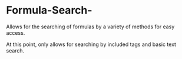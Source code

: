# Formula-Search-
Allows for the searching of formulas by a variety of methods for easy access. 

At this point, only allows for searching by included tags and basic text search. 
